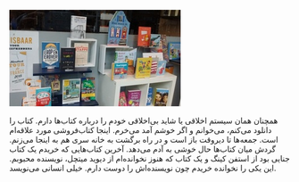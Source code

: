 <!-- 
.. title: پیاده‌روی در دلفت-نه جولای دوهزار و پانزده
.. slug: 2015-07-09-lopen-in-delft
.. date: 2015-07-09 20:14:54 UTC+02:00
.. tags: 
.. category: پیاده‌روی در دلفت
.. link: 
.. description: 
.. type: text
-->

![delft](/20150709_184603299_small.jpg)

همچنان همان سیستم اخلاقی یا شاید بی‌اخلاقی خودم را درباره کتاب‌ها دارم. کتاب را دانلود می‌کنم، می‌خوانم و اگر خوشم آمد می‌خرم. اینجا کتاب‌فروشی مورد علاقه‌ام است. جمعه‌ها تا دیروقت باز است و در راه برگشت به خانه سری هم به اینجا می‌زنم. گردش میان کتاب‌ها حال خوشی به آدم می‌دهد. آخرین کتاب‌هایی که خریدم یک کتاب جنایی بود از استفن کینگ و یک کتاب که هنوز نخوانده‌ام از دیوید میتچل، نویسنده محبوبم. این یکی را نخوانده خریدم چون نویسنده‌اش را دوست دارم. خیلی انسانی می‌نویسد.
